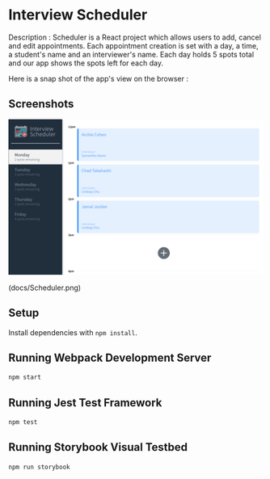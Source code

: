 # Interview Scheduler

Description : 
Scheduler is a React project which allows users to add, cancel and edit appointments.
Each appointment creation is set with a day, a time, a student's name and an interviewer's name.
Each day holds 5 spots total and our app shows the spots left for each day.

Here is a snap shot of the app's view on the browser : 

## Screenshots
!["Scheduler"](docs/Scheduler.png)

(docs/Scheduler.png)

## Setup

Install dependencies with `npm install`.

## Running Webpack Development Server

```sh
npm start
```

## Running Jest Test Framework

```sh
npm test
```

## Running Storybook Visual Testbed

```sh
npm run storybook
```
